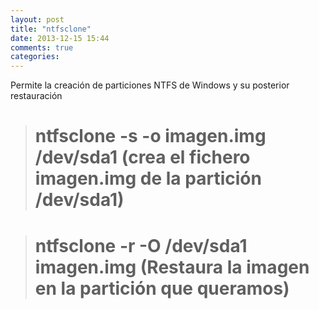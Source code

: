 ```yaml
---
layout: post
title: "ntfsclone"
date: 2013-12-15 15:44
comments: true
categories: 
---
```

Permite la creación de particiones NTFS de Windows y su posterior restauración

># ntfsclone -s -o imagen.img /dev/sda1 (crea el fichero imagen.img de la partición /dev/sda1)

># ntfsclone -r -O /dev/sda1 imagen.img (Restaura la imagen en la partición que queramos)


